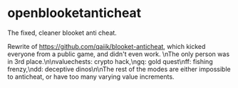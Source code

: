 # openblooketanticheat
The fixed, cleaner blooket anti cheat.

Rewrite of https://github.com/qaiik/blooket-anticheat, which kicked everyone from a public game, and didn't even work. \nThe only person was in 3rd place.\n\nvaluechests: crypto hack,\ngq: gold quest\nff: fishing frenzy,\ndd: deceptive dinos\n\nThe rest of the modes are either impossible to anticheat, or have too many varying value increments.
